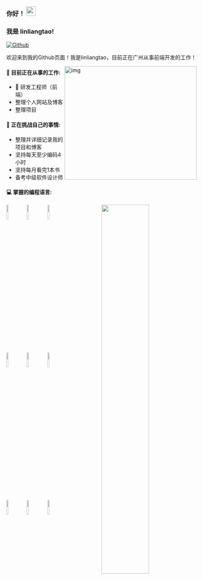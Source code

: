 ### 你好！  <img src="https://media.giphy.com/media/hvRJCLFzcasrR4ia7z/giphy.gif" width="25px">

### 我是 linliangtao!

[![Github](https://img.shields.io/badge/-Github-000?style=flat&logo=Github&logoColor=white)](https://github.com/Linliangtao)

<!-- [![Linkedin](https://img.shields.io/badge/-LinkedIn-blue?style=flat&logo=Linkedin&logoColor=white)](https://www.linkedin.com/in/froldanzafra/) -->
<!-- [![Gmail](https://img.shields.io/badge/-Gmail-c14438?style=flat&logo=Gmail&logoColor=white)](mailto:Fernando.Roldan.Zafra@gmail.com) -->

欢迎来到我的Github页面！我是linliangtao，目前正在广州从事前端开发的工作！

<img align="right" alt="img" src="https://ss0.bdstatic.com/70cFvHSh_Q1YnxGkpoWK1HF6hhy/it/u=543788085,3556052343&fm=26&gp=0.jpg" width="350" height="300" />

 #### 🔭 目前正在从事的工作:

-   :rocket: 研发工程师（前端）
-   整理个人网站及博客
-   整理项目

#### :muscle: 正在挑战自己的事情:

-   整理并详细记录我的项目和博客
-   坚持每天至少编码4小时
-   坚持每月看完1本书
-   备考中级软件设计师

#### :computer: 掌握的编程语言: 

<p>
<img width="50%" align="right" src="https://github-readme-stats.vercel.app/api?username=linliangtao&show_icons=true&hide_border=true" />
<code><img width="10%" src="https://www.vectorlogo.zone/logos/nodejs/nodejs-ar21.svg"></code>
<code><img width="10%" src="https://www.vectorlogo.zone/logos/broccolijs/broccolijs-ar21.svg"></code>
<code><img width="10%" src="https://www.vectorlogo.zone/logos/netlifyapp_watercss/netlifyapp_watercss-ar21.svg"></code>
<br />
<code><img width="10%" src="https://www.vectorlogo.zone/logos/vuejs/vuejs-ar21.svg"></code>
<code><img width="10%" src="https://www.vectorlogo.zone/logos/reactjs/reactjs-ar21.svg"></code>
<code><img width="10%" src="https://www.vectorlogo.zone/logos/google_chrome/google_chrome-ar21.svg"></code>
<br />
<code><img width="10%" src="https://www.vectorlogo.zone/logos/gulpjs/gulpjs-ar21.svg"></code>
<code><img width="10%" src="https://www.vectorlogo.zone/logos/js_webpack/js_webpack-ar21.svg"></code>
<code><img width="10%" src="https://www.vectorlogo.zone/logos/git-scm/git-scm-ar21.svg"></code>
</p>


